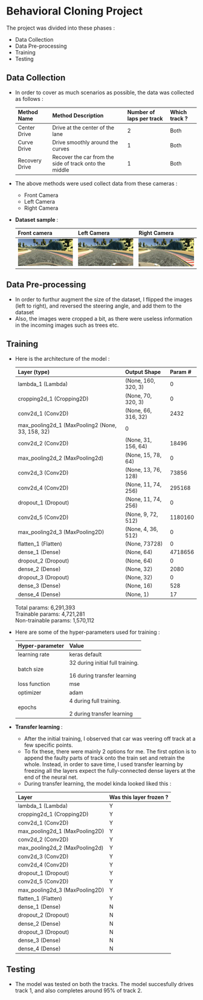 # Behavioral Cloning Project


The project was divided into these phases :  
* Data Collection
* Data Pre-processing
* Training
* Testing

Data Collection
---
* In order to cover as much scenarios as possible, the data was collected as follows :

    Method Name | Method Description  | Number of laps per track | Which track ?
    ------------- |------------- | -------------| ------------- | 
    Center Drive |Drive at the center of the lane  | 2 |  Both |
    Curve Drive |Drive smoothly around the curves  | 1| Both |
    Recovery Drive |Recover the car from the side of track onto the middle  | 1 | Both |
    
* The above methods were used collect data from these cameras : 
    * Front Camera
    * Left Camera
    * Right Camera
    
    
 * <b>Dataset sample </b>: 
     
    Front camera  | Left Camera  | Right Camera    
    -------------- | ------------ |------------ 
    ![alt text][f_sample]  | ![alt text][l_sample] |  ![alt text][r_sample]  
     
 Data Pre-processing 
 ---
 * In order to furthur augment the size of the dataset, I flipped the images (left to right), and reversed the steering angle, and add them to the dataset
 * Also, the images were cropped a bit, as there were useless information in the incoming images such as trees etc.
 
 Training
 ---
 * Here is the architecture of the model :
 
    Layer (type)      | Output Shape | Param #   
    ------------------|-------------------------|--------------------|
    lambda_1 (Lambda)        |    (None, 160, 320, 3)       | 0         
    cropping2d_1 (Cropping2D)   | (None, 70, 320, 3)        | 0        
    conv2d_1 (Conv2D)           | (None, 66, 316, 32)      | 2432      
    max_pooling2d_1 (MaxPooling2 (None, 33, 158, 32)      | 0         
    conv2d_2 (Conv2D)        |    (None, 31, 156, 64)     |  18496     
    max_pooling2d_2 (MaxPooling2d) | (None, 15, 78, 64)      |  0         
    conv2d_3 (Conv2D)        |    (None, 13, 76, 128)     |  73856     
    conv2d_4 (Conv2D)        |    (None, 11, 74, 256)     |  295168    
    dropout_1 (Dropout)       |   (None, 11, 74, 256)     |  0         
    conv2d_5 (Conv2D)        |     (None, 9, 72, 512)     |   1180160   
    max_pooling2d_3 (MaxPooling2D) | (None, 4, 36, 512)     |   0         
    flatten_1 (Flatten)      |    (None, 73728)           |  0         
    dense_1 (Dense)         |     (None, 64)              |  4718656   
    dropout_2 (Dropout)    |      (None, 64)              |  0         
    dense_2 (Dense)       |       (None, 32)              |  2080      
    dropout_3 (Dropout)  |         (None, 32)              |  0         
    dense_3 (Dense)    |          (None, 16)              |  528       
    dense_4 (Dense)   |           (None, 1)               |  17        

    Total params: 6,291,393  
    Trainable params: 4,721,281  
    Non-trainable params: 1,570,112  
 
 * Here are some of the hyper-parameters used for training :  
   
    Hyper-parameter | Value
    ----------------|--------
    learning rate | keras default
    batch size | 32 during initial full training. <br><br> 16 during transfer learning
    loss function | mse
    optimizer | adam
    epochs | 4 during full training. <br><br> 2 during transfer learning 
    
 
 * <b> Transfer learning </b> : 
    * After the initial training, I observed that car was veering off track at a few specific points.  
    * To fix these, there were mainly 2 options for me. The first option is to append the faulty parts of track onto the train set and retrain the whole. Instead, in order to save time, I used transfer learning by freezing all the layers expect the fully-connected dense layers at the end of the neural net. 
    * During transfer learning, the model kinda looked liked this :    
    
     Layer      | Was this layer frozen ?   
    ------------------|-------------------------|
    lambda_1 (Lambda)        |    Y         
    cropping2d_1 (Cropping2D)   | Y        
    conv2d_1 (Conv2D)           | Y      
    max_pooling2d_1 (MaxPooling2D) | Y         
    conv2d_2 (Conv2D)        | Y     
    max_pooling2d_2 (MaxPooling2d) | Y         
    conv2d_3 (Conv2D)        | Y     
    conv2d_4 (Conv2D)        |  Y    
    dropout_1 (Dropout)       | Y         
    conv2d_5 (Conv2D)        | Y   
    max_pooling2d_3 (MaxPooling2D) | Y         
    flatten_1 (Flatten)      | Y         
    dense_1 (Dense)         | N   
    dropout_2 (Dropout)    | N         
    dense_2 (Dense)       |  N      
    dropout_3 (Dropout)  |   N         
    dense_3 (Dense)    |     N       
    dense_4 (Dense)   |      N
    
 Testing
 ---
 * The model was tested on both the tracks. The model succesfully drives track 1, and also completes around 95% of track 2.
 
 
 
 
 
 
[//]: # (Image References)
[f_sample]: ./misc/front_sample.jpg "Front view"
[l_sample]: ./misc/left_sample.jpg "Left view"
[r_sample]: ./misc/right_sample.jpg "Right view"
